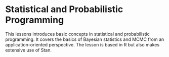# Statistical and Probabilistic Programming

This lessons introduces basic concepts in statistical and probabilistic programming. It covers the basics of Bayesian statistics and MCMC from an application-oriented perspective. The lesson is based in R but also makes extensive use of Stan.


